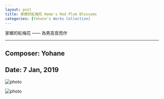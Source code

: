 ```yaml
---
layout: post
title: 家鄉的紅梅花 Home's Red Plum Blossoms
categories: [Yohane's Works Collection]
---
```

家鄉的紅梅花 —— 為男高音而作

----

## Composer: Yohane

## Date: 7 Jan, 2019

![photo](/maples/assets/Plum-Blossoms/1.png)

![photo](/maples/assets/Plum-Blossoms/2.png)